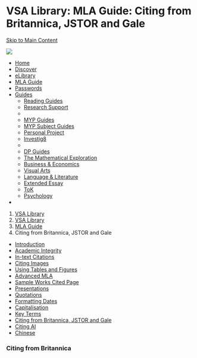 # VSA Library: MLA Guide: Citing from Britannica, JSTOR and Gale

[Skip to Main Content](broken-reference)

[![](https://libapps-au.s3-ap-southeast-2.amazonaws.com/accounts/212159/images/VSA\_Recoleta\_small\_logo.png)](broken-reference)

* [Home](https://vsa.libguides.com/)
* [Discover](https://search.follettsoftware.com/metasearch/ui/118085)
* [eLibrary](https://vsa.libguides.com/elibrary)
* [MLA Guide](broken-reference)
* [Passwords](https://docs.google.com/document/d/1MT0L2rcwfFbgkTfB8wzgbUYkgFf2V9jb4NGQEZQpRhQ/edit?usp=sharing)
* [Guides](broken-reference)
  * [Reading Guides](https://vsa.libguides.com/readingguides)
  * [Research Support](https://vsa.libguides.com/researchsupport)
  *
  * [MYP Guides](https://vsa.libguides.com/mypsubjectguides)
  * [MYP Subject Guides](https://vsa.libguides.com/mypsubjectguides)
  * [Personal Project](https://vsa.libguides.com/personalproject)
  * [Investig8](https://vsalibrary.notion.site/Investig8-a806684e09c642d09040cf2acf43c820?pvs=4t)
  *
  * [DP Guides](https://vsa.libguides.com/dpguides)
  * [The Mathematical Exploration](https://vsa.libguides.com/dpguides/themathematicalexploration)
  * [Business & Economics](https://vsa.libguides.com/dpguides/businessmanagementandeconomics)
  * [Visual Arts](https://vsa.libguides.com/dpguides/visualarts)
  * [Language & Literature](https://vsa.libguides.com/dpguides/langlit)
  * [Extended Essay](https://vsa.libguides.com/extendedessay)
  * [ToK](https://vsa.libguides.com/dpguides/tok)
  * [Psychology](https://vsa.libguides.com/dpguides/psychology)
*

1. [VSA Library](https://vsa.libguides.com/)
2. [VSA Library](https://vsa.libguides.com/)
3. [MLA Guide](broken-reference)
4. Citing from Britannica, JSTOR and Gale

* [Introduction](broken-reference)
* [Academic Integrity](https://vsa.libguides.com/c.php?g=954841\&p=6927675)
* [In-text Citations](broken-reference)
* [Citing Images](broken-reference)
* [Using Tables and Figures](broken-reference)
* [Advanced MLA](https://vsa.libguides.com/c.php?g=954841\&p=6927662)
* [Sample Works Cited Page](broken-reference)
* [Presentations](https://vsa.libguides.com/c.php?g=954841\&p=6927664)
* [Quotations](broken-reference)
* [Formatting Dates](broken-reference)
* [Capitalisation](https://vsa.libguides.com/c.php?g=954841\&p=6929688)
* [Key Terms](broken-reference)
* [Citing from Britannica, JSTOR and Gale](broken-reference)
* [Citing AI](https://vsa.libguides.com/ai)
* [Chinese](broken-reference)

### Citing from Britannica
